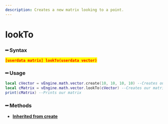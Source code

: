 ```yaml
---
description: Creates a new matrix looking to a point.
---
```


# lookTo

### ━ Syntax

<mark style="color:red;">**`[userdata matrix] lookTo(userdata vector)`**</mark>

### ━ Usage

```lua
local cVector = vEngine.math.vector.create(10, 10, 10, 10) --Creates our vector
local cMatrix = vEngine.math.vector.lookTo(cVector) --Creates our matrix
print(cMatrix) --Prints our matrix
```

### **━ Methods**

* [**Inherited from create**](create.md)